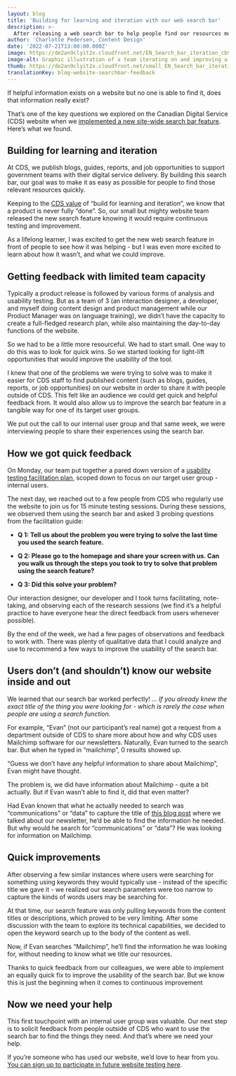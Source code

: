 ```yaml
---
layout: blog
title: 'Building for learning and iteration with our web search bar'
description: >-
  After releasing a web search bar to help people find our resources more easily, we needed to test with users (design research) to learn how to make it better.
author: 'Charlotte Pedersen, Content Design'
date: '2022-07-21T13:00:00.000Z'
image: https://de2an9clyit2x.cloudfront.net/EN_Search_bar_iteration_cb9d810c68.jpg
image-alt: Graphic illustration of a team iterating on and improving a website search bar together.
thumb: https://de2an9clyit2x.cloudfront.net/small_EN_Search_bar_iteration_cb9d810c68.jpg
translationKey: blog-website-searchbar-feedback
---
```

If helpful information exists on a website but no one is able to find it, does that information really exist? 

That’s one of the key questions we explored on the Canadian Digital Service (CDS) website when we [implemented a new site-wide search bar feature](https://digital.canada.ca/2022/07/13/helping-people-find-content-how-to-build-a-website-search-bar/). Here’s what we found.

## Building for learning and iteration

At CDS, we publish blogs, guides, reports, and job opportunities to support government teams with their digital service delivery. By building this search bar, our goal was to make it as easy as possible for people to find those relevant resources quickly.

Keeping to the [CDS value](https://digital.canada.ca/our-values/) of “build for learning and iteration”, we know that a product is never fully “done”. So, our small but mighty website team released the new search feature knowing it would require continuous testing and improvement.  

As a lifelong learner, I was excited to get the new web search feature in front of people to see how it was helping - but I was even more excited to learn about how it wasn’t, and what we could improve. 

## Getting feedback with limited team capacity

Typically a product release is followed by various forms of analysis and usability testing. But as a team of 3 (an interaction designer, a developer, and myself doing content design and product management while our Product Manager was on language training), we didn’t have the capacity to create a full-fledged research plan, while also maintaining the day-to-day functions of the website. 

So we had to be a little more resourceful. We had to start small. One way to do this was to look for quick wins. So we started looking for light-lift opportunities that would improve the usability of the tool.

I knew that one of the problems we were trying to solve was to make it easier for CDS staff to find published content (such as blogs, guides, reports, or job opportunities) on our website in order to share it with people outside of CDS. This felt like an audience we could get quick and helpful feedback from. It would also allow us to improve the search bar feature in a tangible way for one of its target user groups. 

We put out the call to our internal user group and that same week, we were interviewing people to share their experiences using the search bar.

## How we got quick feedback
On Monday, our team put together a pared down version of a [usability testing facilitation plan](https://digital.canada.ca/guides/guide-usability-testing/), scoped down to focus on our target user group - internal users. 

The next day, we reached out to a few people from CDS who regularly use the website to join us for 15 minute testing sessions. During these sessions, we observed them using the search bar and asked 3 probing questions from the facilitation guide: 

- **Q 1: Tell us about the problem you were trying to solve the last time you used the search feature.**

- **Q 2: Please go to the homepage and share your screen with us. Can you walk us through the steps you took to try to solve that problem using the search feature?**

- **Q 3: Did this solve your problem?**

Our interaction designer, our developer and I took turns facilitating, note-taking, and observing each of the research sessions (we find it’s a helpful practice to have everyone hear the direct feedback from users whenever possible). 

By the end of the week, we had a few pages of observations and feedback to work with. There was plenty of qualitative data that I could analyze and use to recommend a few ways to improve the usability of the search bar. 

## Users don’t (and shouldn’t) know our website inside and out

We learned that our search bar worked perfectly! *… If you already knew the exact title of the thing you were looking for - which is rarely the case when people are using a search function.* 

For example, “Evan” (not our participant’s real name) got a request from a department outside of CDS to share more about how and why CDS uses Mailchimp software for our newsletters. Naturally, Evan turned to the search bar. But when he typed in “mailchimp”, 0 results showed up. 

“Guess we don’t have any helpful information to share about Mailchimp”, Evan might have thought. 

The problem is, we did have information about Mailchimp - quite a bit actually. But if Evan wasn’t able to find it, did that even matter? 

Had Evan known that what he actually needed to search was “communications” or “data” to capture the title of [this blog post](https://digital.canada.ca/2019/11/28/how-communications-and-data-can-live-happily-ever-after/) where we talked about our newsletter, he’d be able to find the information he needed. But why would he search for “communications” or “data”? He was looking for information on Mailchimp.

## Quick improvements

After observing a few similar instances where users were searching for something using keywords they would typically use - instead of the specific title we gave it - we realized our search parameters were too narrow to capture the kinds of words users may be searching for.  

At that time, our search feature was only pulling keywords from the content titles or descriptions, which proved to be very limiting. After some discussion with the team to explore its technical capabilities, we decided to open the keyword search up to the body of the content as well.

Now, if Evan searches “Mailchimp”, he’ll find the information he was looking for, without needing to know what we title our resources.

Thanks to quick feedback from our colleagues, we were able to implement an equally quick fix to improve the usability of the search bar. But we know this is just the beginning when it comes to continuous improvement

## **Now we need your help**

This first touchpoint with an internal user group was valuable. Our next step is to solicit feedback from people outside of CDS who want to use the search bar to find the things they need. And that’s where we need your help.

If you’re someone who has used our website, we’d love to hear from you. [You can sign up to participate in future website testing here](https://digital.canada.ca/website-usability-testing/). 
